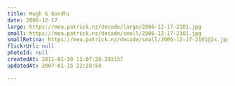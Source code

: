 ```yaml
---
title: Hugh & Gandhi
date: 2006-12-17
large: https://mea.patrick.nz/decade/large/2006-12-17-2101.jpg
small: https://mea.patrick.nz/decade/small/2006-12-17-2101.jpg
smallRetina: https://mea.patrick.nz/decade/small/2006-12-17-2101@2x.jpg
flickrUrl: null
photoId: null
createdAt: 2011-01-30 11:07:20.293157
updatedAt: 2007-01-15 22:28:54

---
```


